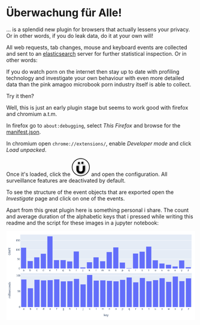 # Überwachung für Alle!

... is a splendid new plugin for browsers that actually lessens your privacy. 
Or in other words, if you do leak data, do it at your own will!

All web requests, tab changes, mouse and keyboard events are collected 
and sent to an [elasticsearch](https://www.elastic.co/guide/index.html) 
server for further statistical inspection.
Or in other words:

If you do watch porn on the internet then stay up to date with 
profiling technology and investigate your own behaviour with even more detailed 
data than the pink amagoo microbook porn industry itself is able to collect.

Try it then?

Well, this is just an early plugin stage but seems to work good with 
firefox and chromium a.t.m.

In firefox go to `about:debugging`, select *This Firefox* and browse 
for the [manifest.json](manifest.json).

In chromium open `chrome://extensions/`, enable *Developer mode* and 
click *Load unpacked*. 

Once it's loaded, click the ![popup image](assets/logo-48.png) and open 
the configuration. All surveillance features are deactivated by default.

To see the structure of the event objects that are exported open the *Investigate*
page and click on one of the events.

Apart from this great plugin here is something personal i share. 
The count and average duration of the alphabetic keys that i pressed while 
writing this readme and the script for these images in a jupyter notebook:

![very-personal-information](keydemo.png)

